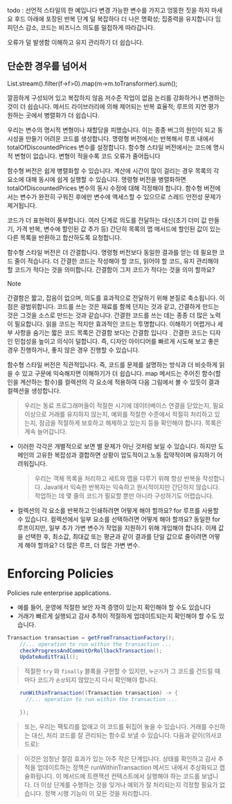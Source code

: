 






todo : 선언적 스타일의 한 예입니다
변경 가능한 변수를 가지고 엉뚱한 짓을 하지 마세요
후드 아래에 포장된 반복 단계
덜 복잡하다
더 나은 명확성; 집중력을 유지합니다
임피던스 감소, 코드는 비즈니스 의도를 밀접하게 따라갑니다.

오류가 덜 발생함
이해하고 유지 관리하기 더 쉽습니다.

## 단순한 경우를 넘어서

List.stream().filter(f->f>0).map(m->m.toTransformer).sum();

깔끔하게 구성되어 있고 복잡하지 않음
저수준 작업이 없음
논리를 강화하거나 변경하는 것이 더 쉽습니다.
메서드 라이브러리에 의해 제어되는 반복
효율적; 루프의 지연 평가
원하는 곳에서 병렬화가 더 쉽습니다.



우리는 변수의 명시적 변형이나 재할당을 피했습니다. 이는 종종 버그의 원인이 되고 동시성을 만들기 어려운 코드를 생성합니다. 명령형 버전에서는 반복해서 루프 내에서 totalOfDiscountedPrices 변수를 설정합니다. 함수형 스타일 버전에서는 코드에 명시적 변형이 없습니다. 변형이 적을수록 코드 오류가 줄어듭니다

함수형 버전은 쉽게 병렬화할 수 있습니다. 계산에 시간이 많이 걸리는 경우 목록의 각 요소에 대해 동시에 쉽게 실행할 수 있습니다. 명령형 버전을 병렬화하면 totalOfDiscountedPrices 변수의 동시 수정에 대해 걱정해야 합니다. 함수형 버전에서는 변수가 완전히 구워진 후에만 변수에 액세스할 수 있으므로 스레드 안전성 문제가 제거됩니다.

코드가 더 표현력이 풍부합니다. 여러 단계로 의도를 전달하는 대신(초기 더미 값 만들기, 가격 반복, 변수에 할인된 값 추가 등) 간단히 목록의 맵 메서드에 할인된 값이 있는 다른 목록을 반환하고 합산하도록 요청합니다.

함수형 스타일 버전은 더 간결합니다. 명령형 버전보다 동일한 결과를 얻는 데 필요한 코드 줄이 적습니다. 더 간결한 코드는 작성해야 할 코드, 읽어야 할 코드, 유지 관리해야 할 코드가 적다는 것을 의미합니다. ​간결함이 그저 코드가 적다는 것을 의미 할까요?

> [!NOTE]      
> 간결함은 짧고, 잡음이 없으며, 의도를 효과적으로 전달하기 위해 본질로 축소됩니다. 이점은 광범위합니다.
코드를 쓰는 것은 재료를 함께 던지는 것과 같고, 간결하게 만드는 것은 그것을 소스로 만드는 것과 같습니다. 간결한 코드를 쓰는 데는 종종 더 많은 노력이 필요합니다. 읽을 코드는 적지만 효과적인 코드는 투명합니다. 이해하기 어렵거나 세부 사항을 숨기는 짧은 코드 목록은 간결함 보다는 간결함 입니다 .
간결한 코드는 디자인 민첩성을 높이고 의식이 덜합니다. 즉, 디자인 아이디어를 빠르게 시도해 보고 좋은 경우 진행하거나, 좋지 않은 경우 진행할 수 있습니다.


함수형 스타일 버전은 직관적입니다. 즉, 코드를 문제를 설명하는 방식과 더 비슷하게 읽을 수 있고 구문에 익숙해지면 이해하기가 더 쉽습니다. map 메서드는 주어진 함수(할인을 계산하는 함수)를 컬렉션의 각 요소에 적용하여 다음 그림에서 볼 수 있듯이 결과 컬렉션을 생성합니다.


> 우리는 동료 프로그래머들이 적절한 시기에 데이터베이스 연결을 닫았는지, 필요 이상으로 거래를 유지하지 않는지, 예외를 적절한 수준에서 적절히 처리하고 있는지, 잠금을 적절하게 보호하고 해제하고 있는지 등을 확인해야 합니다. 목록은 계속 늘어갑니다.

- 이러한 각각은 개별적으로 보면 별 문제가 아닌 것처럼 보일 수 있습니다. 하지만 도메인의 고유한 복잡성과 결합하면 상황이 압도적이고 노동 집약적이며 유지하기 어려워집니다.


  > 우리는 객체 목록을 처리하고 세트와 맵을 다루기 위해 항상 반복을 작성합니다. Java에서 익숙한 반복자는 익숙하고 원시적이지만 간단하지 않습니다. 작업하는 데 몇 줄의 코드가 필요할 뿐만 아니라 구성하기도 어렵습니다.
  

- 컬렉션의 각 요소를 반복하고 인쇄하려면 어떻게 해야 할까요? for 루프를 사용할 수 있습니다. 컬렉션에서 일부 요소를 선택하려면 어떻게 해야 할까요? 동일한 for 루프이지만, 일부 추가 가변 변수가 작업을 지원하기 위해 개입해야 합니다. 이제 값을 선택한 후, 최소값, 최대값 또는 평균과 같이 결과를 단일 값으로 줄이려면 어떻게 해야 할까요? 더 많은 루프, 더 많은 가변 변수.

# Enforcing Policies 
Policies rule enterprise applications.
- 예를 들어, 운영에 적절한 보안 자격 증명이 있는지 확인해야 할 수도 있습니다
- 거래가 빠르게 실행되고 감사 추적이 적절하게 업데이트되는지 확인해야 할 수도 있습니다.
```java
Transaction transaction = getFromTransactionFactory();
	//... operation to run within the transaction ...	
	checkProgressAndCommitOrRollbackTransaction();
	UpdateAuditTrail();

```
> 적절한 `try` 와 `finally` 블록을 구현할 수 있지만, `누군가`가 그 코드를 건드릴 때마다 코드가 `손상`되지 않았는지 다시 확인해야 합니다.




```java
	runWithinTransaction((Transaction transaction) -> {
	  //... operation to run within the transaction ...
        
	});
```
> 또는, 우리는 팩토리를 없애고 이 코드를 뒤집어 놓을 수 있습니다. 거래를 수신하는 대신, 처리 코드를 잘 관리되는 함수로 보낼 수 있습니다. 다음과 같이(의사코드로):
 
> 이것은 엄청난 절감 효과가 있는 아주 작은 단계입니다. 상태를 확인하고 감사 추적을 업데이트하는 정책은 runWithinTransaction 메서드 내에서 추상화되고 캡슐화됩니다. 이 메서드에 트랜잭션 컨텍스트에서 실행해야 하는 코드를 보냅니다. 더 이상 단계를 수행하는 것을 잊거나 예외가 잘 처리되는지 걱정할 필요가 없습니다. 정책 시행 기능이 이 모든 것을 처리합니다.